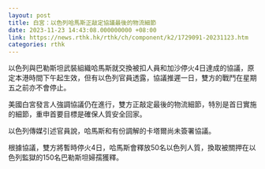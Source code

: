 ```yaml
---
layout: post
title: 白宮：以色列哈馬斯正敲定協議最後的物流細節
date: 2023-11-23 14:43:08.000000000 +08:00
link: https://news.rthk.hk/rthk/ch/component/k2/1729091-20231123.htm
categories: rthk
---
```


以色列與巴勒斯坦武裝組織哈馬斯就交換被扣人員和加沙停火4日達成的協議，原定本港時間下午起生效，但有以色列官員透露，協議推遲一日，雙方的戰鬥在星期五之前亦不會停止。

美國白宮發言人強調協議仍在進行，雙方正敲定最後的物流細節，特別是首日實施的細節，重申首要目標是確保人質安全回家。

以色列傳媒引述官員說，哈馬斯和有份調解的卡塔爾尚未簽署協議。

根據協議，雙方將暫時停火4日，哈馬斯會釋放50名以色列人質，換取被關押在以色列監獄的150名巴勒斯坦婦孺獲釋。
